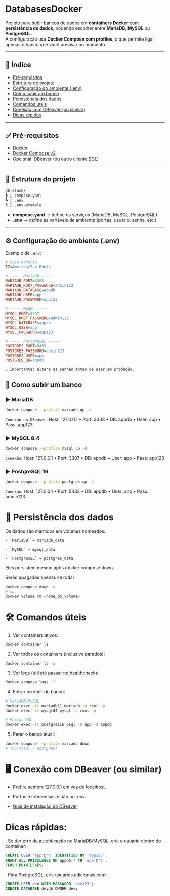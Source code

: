 # DatabasesDocker

Projeto para subir bancos de dados em **containers Docker** com **persistência de dados**, podendo escolher entre **MariaDB**, **MySQL** ou **PostgreSQL**.  
A configuração usa **Docker Compose com profiles**, o que permite ligar apenas o banco que você precisar no momento.

---

## 📑 Índice
- [Pré-requisitos](#pré-requisitos)
- [Estrutura do projeto](#estrutura-do-projeto)
- [Configuração do ambiente (.env)](#configuração-do-ambiente-env)
- [Como subir um banco](#como-subir-um-banco)
- [Persistência dos dados](#persistência-dos-dados)
- [Comandos úteis](#comandos-úteis)
- [Conexão com DBeaver (ou similar)](#conexão-com-dbeaver-ou-similar)
- [Dicas rápidas](#dicas-rápidas)

---

<a id="pre-requisitos"></a>
## ✅ Pré-requisitos
- [Docker](https://docs.docker.com/get-docker/)
- [Docker Compose v2](https://docs.docker.com/compose/install/)
- Opcional: [DBeaver](./INSTALLDBEAVER.md) (ou outro cliente SQL)

---

<a id="estrutura-do-projeto"></a>
## 📂 Estrutura do projeto
``` bash
db-stack/
┣ 📄 compose.yaml
┗ 📄 .env
┗ 📄 .env-example
```


- **compose.yaml** → define os serviços (MariaDB, MySQL, PostgreSQL)  
- **.env** → define as variáveis de ambiente (portas, usuário, senha, etc.)

---

<a id="configuracao-do-ambiente-env"></a>
## ⚙️ Configuração do ambiente (.env)

Exemplo de `.env`:

```ini
# Fuso horário
TZ=America/Sao_Paulo

# ----- MariaDB -----
MARIADB_PORT=3308
MARIADB_ROOT_PASSWORD=admin123
MARIADB_DATABASE=appdb
MARIADB_USER=app
MARIADB_PASSWORD=app123

# ----- MySQL -----
MYSQL_PORT=3307
MYSQL_ROOT_PASSWORD=admin123
MYSQL_DATABASE=appdb
MYSQL_USER=app
MYSQL_PASSWORD=app123

# ----- PostgreSQL -----
POSTGRES_PORT=5433
POSTGRES_PASSWORD=admin123
POSTGRES_USER=app
POSTGRES_DB=appdb
```

`⚠️ Importante: altere as senhas antes de usar em produção.`

<a id="como-subir-um-banco"></a>
## 🚀 Como subir um banco

### ▶️ MariaDB
``` bash
docker compose --profile mariadb up -d
```

`Conexão no DBeaver`:
Host: 127.0.0.1 • Port: 3308 • DB: appdb • User: app • Pass: app123

### ▶️ MySQL 8.4
```bash
docker compose --profile mysql up -d
```

`Conexão`:
Host: 127.0.0.1 • Port: 3307 • DB: appdb • User: app • Pass: app123

### ▶️ PostgreSQL 16
```bash
docker compose --profile postgres up -d
```

`Conexão`:
Host: 127.0.0.1 • Port: 5433 • DB: appdb • User: app • Pass: admin123

<a id="persistencia-dos-dados"></a>
# 💾 Persistência dos dados

Os dados são mantidos em volumes nomeados:

    - `MariaDB` → mariadb_data
    
    - `MySQL` → mysql_data
    
    - `PostgreSQL` → postgres_data

Eles persistem mesmo após docker compose down.

Serão apagados apenas se rodar:
``` bash
docker compose down -v
# ou
docker volume rm <nome_do_volume>
```

<a id="comandos-uteis"></a>
# 🛠️ Comandos úteis

1. Ver containers ativos:
```bash
docker container ls
```

2. Ver todos os containers (inclusive parados):
```bash
docker container ls -a
```

3. Ver logs (útil até passar no healthcheck):
```bash
docker compose logs -f
```

4. Entrar no shell do banco:
```bash
# MariaDB/MySQL
docker exec -it mariadb11 mariadb -u root -p
docker exec -it mysql84 mysql -u root -p

# PostgreSQL
docker exec -it postgres16 psql -U app -d appdb
```

5. Parar o banco atual:
```bash
docker compose --profile mariadb down
# (ou mysql / postgres)
```

<a id="conexao-com-dbeaver-ou-similar"></a>
# 🖥️ Conexão com DBeaver (ou similar)

- Prefira sempre 127.0.0.1 em vez de localhost.

- Portas e credenciais estão no .env.

- [Guia de instalação do DBeaver](./INSTALLDBEAVER.md)

<a id="dicas-rapidas"></a>
# Dicas rápidas:
. Se der erro de autenticação no MariaDB/MySQL, crie o usuário dentro do container:
```sql
CREATE USER 'app'@'%' IDENTIFIED BY 'app123';
GRANT ALL PRIVILEGES ON appdb.* TO 'app'@'%';
FLUSH PRIVILEGES;
```

. Para PostgreSQL, crie usuários adicionais com:
```sql
CREATE USER dev WITH PASSWORD 'dev123';
CREATE DATABASE devdb OWNER dev;
```
